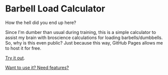 # Barbell Load Calculator

How the hell did you end up here?

Since I'm dumber than usual during training, this is a simple calculator to assist my brain with broscience calculations for loading barbells/dumbbells. So, why is this even public? Just because this way, GitHub Pages allows me to host it for free.

[Try it out](https://alainrk.github.io/barbell-loader/).

[Want to use it? Need features?](https://github.com/alainrk/barbell-loader/issues)
